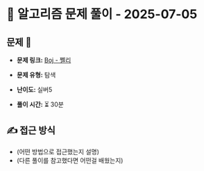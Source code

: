 # 📝 알고리즘 문제 풀이 - 2025-07-05

## 문제 📖

- **문제 링크:** [Boj - 쩰리](https://www.acmicpc.net/problem/16173)

- **문제 유형:** 탐색

- **난이도:** 실버5

- **풀이 시간:** ⏳ 30분

## ✍ 접근 방식

- (어떤 방법으로 접근했는지 설명)
- (다른 풀이를 참고했다면 어떤걸 배웠는지)

